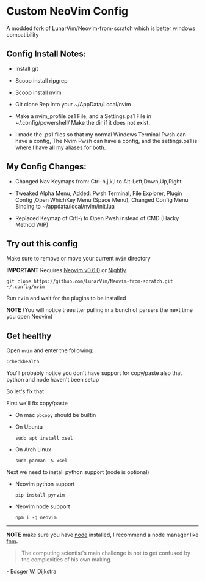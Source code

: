 # Custom NeoVim Config

A modded fork of LunarVim/Neovim-from-scratch which is better windows compatibility

## Config Install Notes:

- Install git
- Scoop install ripgrep
- Scoop install nvim

- Git clone Rep into your ~/AppData/Local/nvim

- Make a nvim_profile.ps1 File, and a Settings.ps1 File in ~/.config/powershell/ Make the dir if it does not exist.

- I made the .ps1 files so that my normal Windows Terminal Pwsh can have a config, The Nvim Pwsh can have a config, and the settings.ps1 is where I have all my aliases for both.

## My Config Changes:

- Changed Nav Keymaps from: Ctrl-h,j,k,l to Alt-Left,Down,Up,Right

- Tweaked Alpha Menu, Added: Pwsh Terminal, File Explorer, Plugin Config ,Open WhichKey Menu (Space Menu), Changed Config Menu Binding to ~/appdata/local/nvim/init.lua

- Replaced Keymap of Crtl-\ to Open Pwsh instead of CMD (Hacky Method WIP)  

## Try out this config

Make sure to remove or move your current `nvim` directory

**IMPORTANT** Requires [Neovim v0.6.0](https://github.com/neovim/neovim/releases/tag/v0.6.0) or [Nightly](https://github.com/neovim/neovim/releases/tag/nightly). 
```
git clone https://github.com/LunarVim/Neovim-from-scratch.git ~/.config/nvim
```

Run `nvim` and wait for the plugins to be installed 

**NOTE** (You will notice treesitter pulling in a bunch of parsers the next time you open Neovim) 

## Get healthy

Open `nvim` and enter the following:

```
:checkhealth
```

You'll probably notice you don't have support for copy/paste also that python and node haven't been setup

So let's fix that

First we'll fix copy/paste

- On mac `pbcopy` should be builtin

- On Ubuntu

  ```
  sudo apt install xsel
  ```

- On Arch Linux

  ```
  sudo pacman -S xsel
  ```

Next we need to install python support (node is optional)

- Neovim python support

  ```
  pip install pynvim
  ```

- Neovim node support

  ```
  npm i -g neovim
  ```
---

**NOTE** make sure you have [node](https://nodejs.org/en/) installed, I recommend a node manager like [fnm](https://github.com/Schniz/fnm).

> The computing scientist's main challenge is not to get confused by the complexities of his own making. 

\- Edsger W. Dijkstra
